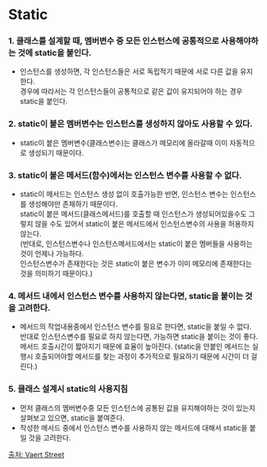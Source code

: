 # Static

### 1. 클래스를 설계할 때, 멤버변수 중 모든 인스턴스에 공통적으로 사용해야하는 것에 static을 붙인다.

 - 인스턴스를 생성하면, 각 인스턴스들은 서로 독립적기 때문에 서로 다른 값을 유지한다.<br>
 경우에 따라서는 각 인스턴스들이 공통적으로 같은 값이 유지되어야 하는 경우 static을 붙인다.

### 2. static이 붙은 멤버변수는 인스턴스를 생성하지 않아도 사용할 수 있다.

 - static이 붙은 멤버변수(클래스변수)는 클래스가 메모리에 올라갈때 이미 자동적으로 생성되기 때문이다.
 
### 3. static이 붙은 메서드(함수)에서는 인스턴스 변수를 사용할 수 없다.

 - static이 메서드는 인스턴스 생성 없이 호출가능한 반면, 인스턴스 변수는 인스턴스를 생성해야만 존재하기 때문이다.<br>
 static이 붙은 메서드(클래스메서드)를 호출할 때 인스턴스가 생성되어있을수도 그렇지 않을 수도 있어서 static이 붙은 메서드에서 인스턴스변수의 사용을 허용하지 않는다.<br>
 (반대로, 인스턴스변수나 인스턴스메서드에서는 static이 붙은 멤버들을 사용하는 것이 언제나 가능하다.<br>
 인스턴스변수가 존재한다는 것은 static이 붙은 변수가 이미 메모리에 존재한다는 것을 의미하기 때문이다.)

### 4. 메서드 내에서 인스턴스 변수를 사용하지 않는다면, static을 붙이는 것을 고려한다.

 - 메서드의 작업내용중에서 인스턴스 변수를 필요로 한다면, static을 붙일 수 없다. <br>
 반대로 인스턴스변수를 필요로 하지 않는다면, 가능하면 static을 붙이는 것이 좋다. <br>
 메서드 호출시간이 짧아지기 때문에 효율이 높아진다. (static을 안붙인 메서드는 실행시 호출되어야할 메서드를 찾는 과정이 추가적으로 필요하기 때문에 시간이 더 걸린다.)
 
### 5. 클래스 설계시 static의 사용지침
 - 먼저 클래스의 멤버변수중 모든 인스턴스에 공통된 값을 유지해야하는 것이 있는지 살펴보고 있으면, static을 붙여준다.
 - 작성한 메서드 중에서 인스턴스 변수를 사용하지 않는 메서드에 대해서 static을 붙일 것을 고려한다.

[출처:  Vaert Street](https://vaert.tistory.com/101)
